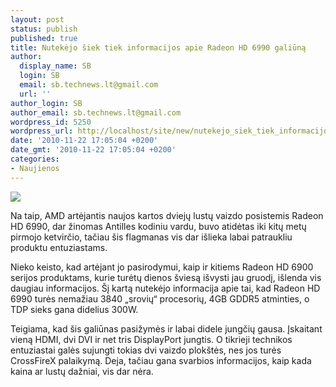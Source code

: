 ```yaml
---
layout: post
status: publish
published: true
title: Nutekėjo šiek tiek informacijos apie Radeon HD 6990 galiūną
author:
  display_name: SB
  login: SB
  email: sb.technews.lt@gmail.com
  url: ''
author_login: SB
author_email: sb.technews.lt@gmail.com
wordpress_id: 5250
wordpress_url: http://localhost/site/new/nutekejo_siek_tiek_informacijos_apie_radeon_hd_6990_galiuna/
date: '2010-11-22 17:05:04 +0200'
date_gmt: '2010-11-22 17:05:04 +0200'
categories:
- Naujienos
---
```

<div class="imgright"><img src="http://www.part.lt/img/801f70a6a086cd9275a5cfb431572d2b34.jpg"  /></div>
<p>Na taip, AMD artėjantis naujos kartos dviejų lustų vaizdo posistemis Radeon HD 6990, dar žinomas Antilles kodiniu vardu, buvo atidėtas iki kitų metų pirmojo ketvirčio, tačiau šis flagmanas vis dar išlieka labai patraukliu produktu entuziastams.</p>
<p>Nieko keisto, kad artėjant jo pasirodymui, kaip ir kitiems Radeon HD 6900 serijos produktams, kurie turėtų dienos šviesą išvysti jau gruodį, išlenda vis daugiau informacijos. Šį kartą nutekėjo informacija apie tai, kad Radeon HD 6990 turės nemažiau 3840 „srovių“ procesorių, 4GB GDDR5 atminties, o TDP sieks gana didelius 300W.</p>
<p>Teigiama, kad šis galiūnas pasižymės ir labai didele jungčių gausa. Įskaitant vieną HDMI, dvi DVI ir net tris DisplayPort jungtis. O tikrieji technikos entuziastai galės sujungti tokias dvi vaizdo plokštės, nes jos turės CrossFireX palaikymą. Deja, tačiau gana svarbios informacijos, kaip kada kaina ar lustų dažniai, vis dar nėra.<br /></p>
